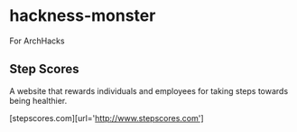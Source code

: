 # hackness-monster
For ArchHacks


## Step Scores
A website that rewards individuals and employees for taking steps towards being healthier.

[stepscores.com][url='http://www.stepscores.com']